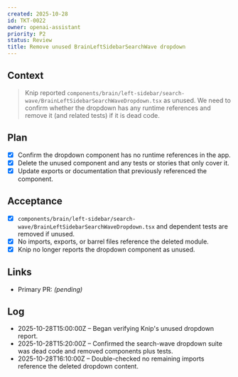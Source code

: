 ```yaml
---
created: 2025-10-28
id: TKT-0022
owner: openai-assistant
priority: P2
status: Review
title: Remove unused BrainLeftSidebarSearchWave dropdown
---
```


## Context

> Knip reported `components/brain/left-sidebar/search-wave/BrainLeftSidebarSearchWaveDropdown.tsx` as unused. We need to confirm whether the dropdown has any runtime references and remove it (and related tests) if it is dead code.

## Plan

- [x] Confirm the dropdown component has no runtime references in the app.
- [x] Delete the unused component and any tests or stories that only cover it.
- [x] Update exports or documentation that previously referenced the component.

## Acceptance

- [x] `components/brain/left-sidebar/search-wave/BrainLeftSidebarSearchWaveDropdown.tsx` and dependent tests are removed if unused.
- [x] No imports, exports, or barrel files reference the deleted module.
- [x] Knip no longer reports the dropdown component as unused.

## Links

- Primary PR: _(pending)_

## Log

- 2025-10-28T15:00:00Z – Began verifying Knip's unused dropdown report.
- 2025-10-28T15:20:00Z – Confirmed the search-wave dropdown suite was dead code and removed components plus tests.
- 2025-10-28T16:10:00Z – Double-checked no remaining imports reference the deleted dropdown content.
